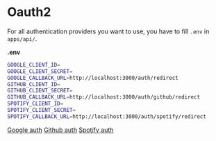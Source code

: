 # Oauth2

For all authentication providers you want to use, you have to fill ```.env``` in ```apps/api/```.

**.env**
```sh
GOOGLE_CLIENT_ID=
GOOGLE_CLIENT_SECRET=
GOOGLE_CALLBACK_URL=http://localhost:3000/auth/redirect
GITHUB_CLIENT_ID=
GITHUB_CLIENT_SECRET=
GITHUB_CALLBACK_URL=http://localhost:3000/auth/github/redirect
SPOTIFY_CLIENT_ID=
SPOTIFY_CLIENT_SECRET=
SPOTIFY_CALLBACK_URL=http://localhost:3000/auth/spotify/redirect
```

[Google auth](https://console.cloud.google.com/apis/dashboard)
[Github auth](https://github.com/settings/applications/)
[Spotify auth](https://developer.spotify.com/dashboard/applications/)
